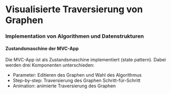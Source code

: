 # Visualisierte Traversierung von Graphen
### Implementation von Algorithmen und Datenstrukturen
 
#### Zustandsmaschine der MVC-App
Die MVC-App ist als Zustandsmaschine implementiert (state pattern). Dabei werden drei Komponenten unterschieden:
- Parameter: Editieren des Graphen und Wahl des Algorithmus
- Step-by-step: Traversierung des Graphen Schritt-für-Schritt 
- Animation: animierte Traversierung des Graphen